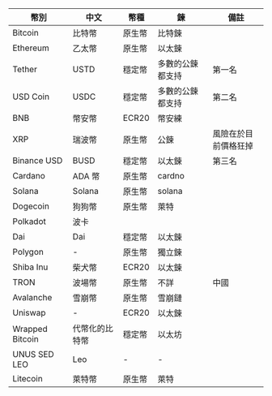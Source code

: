 | 幣別            | 中文           | 幣種   | 鍊               | 備註                 |
| --------------- | -------------- | ------ | ---------------- | -------------------- |
| Bitcoin         | 比特幣         | 原生幣 | 比特鍊           |
| Ethereum        | 乙太幣         | 原生幣 | 以太鍊           |
| Tether          | USTD           | 穩定幣 | 多數的公鍊都支持 | 第一名               |
| USD Coin        | USDC           | 穩定幣 | 多數的公鍊都支持 | 第二名               |
| BNB             | 幣安幣         | ECR20  | 幣安練           |
| XRP             | 瑞波幣         | 原生幣 | 公鍊             | 風險在於目前價格狂掉 |
| Binance USD     | BUSD           | 穩定幣 | 以太鍊           | 第三名               |
| Cardano         | ADA 幣         | 原生幣 | cardno           |
| Solana          | Solana         | 原生幣 | solana           |
| Dogecoin        | 狗狗幣         | 原生幣 | 萊特             |
| Polkadot        | 波卡           |
| Dai             | Dai            | 穩定幣 | 以太鍊           |
| Polygon         | -              | 原生幣 | 獨立鍊           |
| Shiba Inu       | 柴犬幣         | ECR20  | 以太鍊           |
| TRON            | 波場幣         | 原生幣 | 不詳             | 中國                 |
| Avalanche       | 雪崩幣         | 原生幣 | 雪崩鏈           |
| Uniswap         | -              | ECR20  | 以太鍊           |
| Wrapped Bitcoin | 代幣化的比特幣 | 穩定幣 | 以太坊           |
| UNUS SED LEO    | Leo            | -      | -                |
| Litecoin        | 萊特幣         | 原生幣 | 萊特             |
